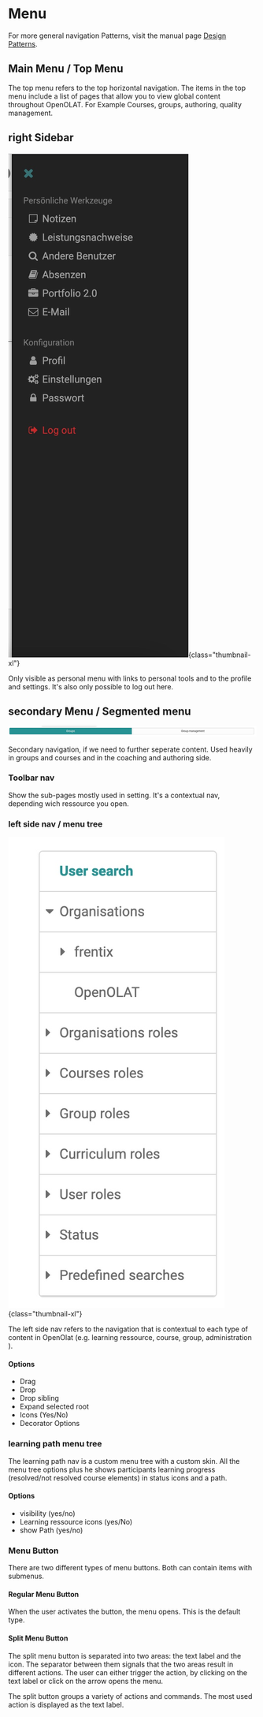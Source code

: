 # Menu

For more general navigation Patterns, visit the manual page [Design Patterns](../ux/patterns.md).

## Main Menu / Top Menu

The top menu refers to the top horizontal navigation. The items in the top menu include a list of pages that allow you to view global content throughout OpenOLAT. For Example Courses, groups, authoring, quality management.

## right Sidebar

![sidebar](assets/sidebar.jpg){class="thumbnail-xl"}

Only visible as personal menu with links to personal tools and to the profile and settings. It's also only possible to log out here.

## secondary Menu / Segmented menu

![nav-segmented](assets/nav-segmented-menu.jpg)

Secondary navigation, if we need to further seperate content. Used heavily in groups and courses and in the coaching and authoring side.

### Toolbar nav

Show the sub-pages mostly used in setting. It's a contextual nav, depending wich ressource you open.

### left side nav / menu tree

![left-side-nav](assets/nav-left-sidenav.jpg){class="thumbnail-xl"}

The left side nav refers to the navigation that is contextual to each type of content in OpenOlat (e.g. learning ressource, course, group, administration ).

#### Options

- Drag
- Drop
- Drop sibling
- Expand selected root
- Icons (Yes/No)
- Decorator Options

### learning path menu tree

The learning path nav is a custom menu tree with a custom skin. All the menu tree options plus he shows participants learning progress (resolved/not resolved course elements) in status icons and a path.

#### Options

- visibility (yes/no)
- Learning ressource icons (yes/No)
- show Path (yes/no)

### Menu Button

There are two different types of menu buttons. Both can contain items with submenus.

#### Regular Menu Button

When the user activates the button, the menu opens. This is the default type.

#### Split Menu Button

The split menu button is separated into two areas: the text label and the icon. The separator between them signals that the two areas result in different actions. The user can either trigger the action, by clicking on the text label or click on the arrow opens the menu. 

The split button groups a variety of actions and commands. The most used action is displayed as the text label.